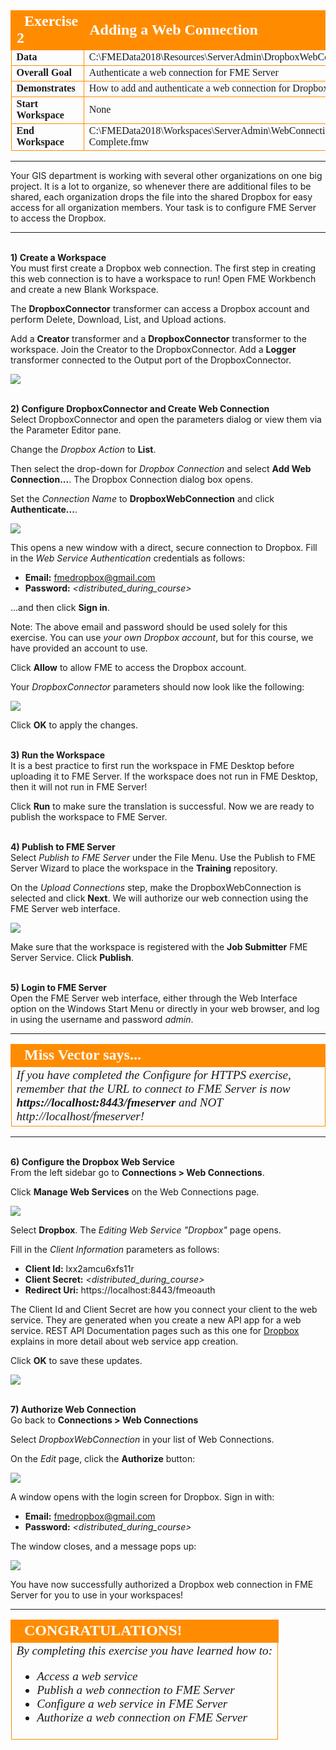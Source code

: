 <!--Exercise Section-->

<table style="border-spacing: 0px;border-collapse: collapse;font-family:serif">
<tr>
<td width=25% style="vertical-align:middle;background-color:darkorange;border: 2px solid darkorange">
<i class="fa fa-cogs fa-lg fa-pull-left fa-fw" style="color:white;padding-right: 12px;vertical-align:text-top"></i>
<span style="color:white;font-size:x-large;font-weight: bold">Exercise 2</span>
</td>
<td style="border: 2px solid darkorange;background-color:darkorange;color:white">
<span style="color:white;font-size:x-large;font-weight: bold">Adding a Web Connection</span>
</td>
</tr>

<tr>
<td style="border: 1px solid darkorange; font-weight: bold">Data</td>
<td style="border: 1px solid darkorange">C:\FMEData2018\Resources\ServerAdmin\DropboxWebConnection.xml</td>
</tr>

<tr>
<td style="border: 1px solid darkorange; font-weight: bold">Overall Goal</td>
<td style="border: 1px solid darkorange">Authenticate a web connection for FME Server</td>
</tr>

<tr>
<td style="border: 1px solid darkorange; font-weight: bold">Demonstrates</td>
<td style="border: 1px solid darkorange">How to add and authenticate a web connection for Dropbox</td>
</tr>

<tr>
<td style="border: 1px solid darkorange; font-weight: bold">Start Workspace</td>
<td style="border: 1px solid darkorange">None</td>
</tr>

<tr>
<td style="border: 1px solid darkorange; font-weight: bold">End Workspace</td>
<td style="border: 1px solid darkorange">C:\FMEData2018\Workspaces\ServerAdmin\WebConnections-Ex1-Complete.fmw</td>
</tr>

</table>

---

Your GIS department is working with several other organizations on one big project. It is a lot to organize, so whenever there are additional files to be shared, each organization drops the file into the shared Dropbox for easy access for all organization members. Your task is to configure FME Server to access the Dropbox.

---


<br>**1) Create a Workspace**
<br>You must first create a Dropbox web connection. The first step in creating this web connection is to have a workspace to run! Open FME Workbench and create a new Blank Workspace.

The **DropboxConnector** transformer can access a Dropbox account and perform Delete, Download, List, and Upload actions.

Add a **Creator** transformer and a **DropboxConnector** transformer to the workspace. Join the Creator to the DropboxConnector. Add a **Logger** transformer connected to the Output port of the DropboxConnector.

![](./Images/5.201.Ex1.WebConnectionsWorkbench.png)


<br>**2) Configure DropboxConnector and Create Web Connection**
<br>Select DropboxConnector and open the parameters dialog or view them via the Parameter Editor pane.

Change the *Dropbox Action* to **List**.

Then select the drop-down for *Dropbox Connection* and select **Add Web Connection...**. The Dropbox Connection dialog box opens.

Set the *Connection Name* to **DropboxWebConnection** and click **Authenticate...**.

![](./Images/5.202.Ex1.AuthenticateConnection.png)

This opens a new window with a direct, secure connection to Dropbox. Fill in the *Web Service Authentication* credentials as follows:

- **Email:** fmedropbox@gmail.com
- **Password:** *&lt;distributed_during_course&gt;*

...and then click **Sign in**.

Note: The above email and password should be used solely for this exercise. You can use *your own Dropbox account*, but for this course, we have provided an account to use.

Click **Allow** to allow FME to access the Dropbox account.

Your *DropboxConnector* parameters should now look like the following:

![](./Images/5.203.Ex1.DropboxConnectorParameters.png)

Click **OK** to apply the changes.


<br>**3) Run the Workspace**
<br>It is a best practice to first run the workspace in FME Desktop before uploading it to FME Server. If the workspace does not run in FME Desktop, then it will not run in FME Server!

Click **Run** to make sure the translation is successful. Now we are ready to publish the workspace to FME Server.


<br>**4) Publish to FME Server**
<br>Select *Publish to FME Server* under the File Menu. Use the Publish to FME Server Wizard to place the workspace in the **Training** repository. 

On the *Upload Connections* step, make the DropboxWebConnection is selected and click **Next**. We will authorize our web connection using the FME Server web interface.

![](./Images/5.204.Ex1.UploadConnections.png)

Make sure that the workspace is registered with the **Job Submitter** FME Server Service. Click **Publish**.


<br>**5) Login to FME Server**
<br>Open the FME Server web interface, either through the Web Interface option on the Windows Start Menu or directly in your web browser, and log in using the username and password *admin*.

---

<!--Miss Vector says...-->

<table style="border-spacing: 0px">
<tr>
<td style="vertical-align:middle;background-color:darkorange;border: 2px solid darkorange">
<i class="fa fa-quote-left fa-lg fa-pull-left fa-fw" style="color:white;padding-right: 12px;vertical-align:text-top"></i>
<span style="color:white;font-size:x-large;font-weight: bold;font-family:serif">Miss Vector says...</span>
</td>
</tr>

<tr>
<td style="border: 1px solid darkorange">
<span style="font-family:serif; font-style:italic; font-size:larger">
If you have completed the Configure for HTTPS exercise, remember that the URL to connect to FME Server is now </span><span style="font-family:serif; font-style:italic; font-weight:bold; font-size:larger">https://localhost:8443/fmeserver</span><span style="font-family:serif; font-style:italic; font-size:larger"> and NOT http://localhost/fmeserver!
</span>
</td>
</tr>
</table>

---

<br>**6) Configure the Dropbox Web Service**
<br>From the left sidebar go to **Connections &gt; Web Connections**.

Click **Manage Web Services** on the Web Connections page.

![](./Images/5.205.Ex1.ManageServices.png)

Select **Dropbox**. The *Editing Web Service "Dropbox"* page opens.

Fill in the *Client Information* parameters as follows:

- **Client Id:** lxx2amcu6xfs11r
- **Client Secret:** *&lt;distributed_during_course&gt;*
- **Redirect Uri:** https://localhost:8443/fmeoauth
<!--**SM: We need to figure out how to store the credentials for this and email**-->
The Client Id and Client Secret are how you connect your client to the web service. They are generated when you create a new API app for a web service. REST API Documentation pages such as this one for [Dropbox](https://www.dropbox.com/developers) explains in more detail about web service app creation.

Click **OK** to save these updates.

![](./Images/5.206.Ex1.EditWebConnection.png)


<br>**7) Authorize Web Connection**
<br>Go back to **Connections &gt; Web Connections**

Select *DropboxWebConnection* in your list of Web Connections.

On the *Edit* page, click the **Authorize** button:

![](./Images/5.207.Ex1.Authorize.png)

A window opens with the login screen for Dropbox. Sign in with:
<!--**SM create new email account**-->
- **Email:** fmedropbox@gmail.com
- **Password:** *&lt;distributed_during_course&gt;*

The window closes, and a message pops up:

![](./Images/5.208.Ex1.AuthorizedSuccessfully.png)

You have now successfully authorized a Dropbox web connection in FME Server for you to use in your workspaces!

---

<!--Exercise Congratulations Section-->

<table style="border-spacing: 0px">
<tr>
<td style="vertical-align:middle;background-color:darkorange;border: 2px solid darkorange">
<i class="fa fa-thumbs-o-up fa-lg fa-pull-left fa-fw" style="color:white;padding-right: 12px;vertical-align:text-top"></i>
<span style="color:white;font-size:x-large;font-weight: bold;font-family:serif">CONGRATULATIONS!</span>
</td>
</tr>

<tr>
<td style="border: 1px solid darkorange">
<span style="font-family:serif; font-style:italic; font-size:larger">
By completing this exercise you have learned how to:
<br>
<ul><li>Access a web service</li>
<li>Publish a web connection to FME Server</li>
<li>Configure a web service in FME Server</li>
<li>Authorize a web connection on FME Server</li>
</ul>
</span>
</td>
</tr>
</table>
